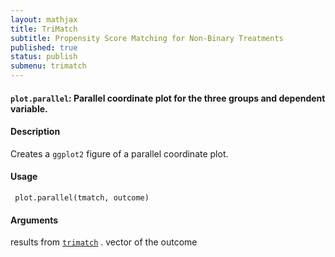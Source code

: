 ```yaml
---
layout: mathjax	
title: TriMatch
subtitle: Propensity Score Matching for Non-Binary Treatments
published: true
status: publish
submenu: trimatch
---
```



#### `plot.parallel`: Parallel coordinate plot for the three groups and dependent variable. ####

#### Description ####


 Creates a `ggplot2` figure of a parallel coordinate
 plot.


#### Usage ####

     
     plot.parallel(tmatch, outcome)


#### Arguments ####

results from [`trimatch`](trimatch.html) . vector of the outcome

